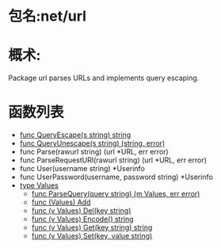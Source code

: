 # 包名:net/url
# 概术:
  Package url parses URLs and implements query escaping. 
# 函数列表
- [func QueryEscape(s string) string](QueryEscape.md)
- [func QueryUnescape(s string) (string, error)](QueryUnescape.md)
- func Parse(rawurl string) (url *URL, err error)
- func ParseRequestURI(rawurl string) (url *URL, err error)
- func User(username string) *Userinfo
- func UserPassword(username, password string) *Userinfo
- [type Values](Values.md)
  - [func ParseQuery(query string) (m Values, err error)](QueryUnescape.md)
  - [func (Values) Add](Add.md)
  - [func (v Values) Del(key string)](Del.md)
  - [func (v Values) Encode() string](Encode.md)
  - [func (v Values) Get(key string) string](Get.md)
  - [func (v Values) Set(key, value string)](Set.md)
